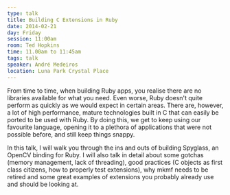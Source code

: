```yaml
---
type: talk
title: Building C Extensions in Ruby
date: 2014-02-21
day: Friday
session: 11:00am
room: Ted Hopkins
time: 11.00am to 11:45am
tags: talk
speaker: André Medeiros
location: Luna Park Crystal Place
---
```


From time to time, when building Ruby apps, you realise there are no libraries available for what you need. Even worse, Ruby doesn't quite perform as quickly as we would expect in certain areas. There are, however, a lot of high performance, mature technologies built in C that can easily be ported to be used with Ruby. By doing this, we get to keep using our favourite language, opening it to a plethora of applications that were not possible before, and still keep things snappy.

In this talk, I will walk you through the ins and outs of building Spyglass, an OpenCV binding for Ruby. I will also talk in detail about some gotchas (memory management, lack of threading), good practices (C objects as first class citizens, how to properly test extensions), why mkmf needs to be retired and some great examples of extensions you probably already use and should be looking at.
